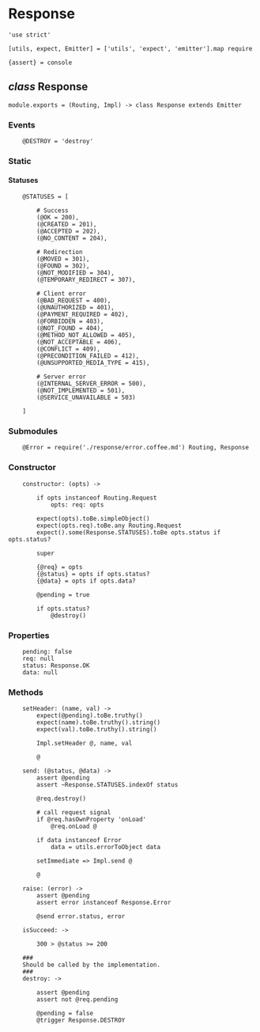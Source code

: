 Response
========

	'use strict'

	[utils, expect, Emitter] = ['utils', 'expect', 'emitter'].map require

	{assert} = console

*class* Response
----------------

	module.exports = (Routing, Impl) -> class Response extends Emitter

### Events

		@DESTROY = 'destroy'

### Static

#### Statuses

		@STATUSES = [

			# Success
			(@OK = 200),
			(@CREATED = 201),
			(@ACCEPTED = 202),
			(@NO_CONTENT = 204),

			# Redirection
			(@MOVED = 301),
			(@FOUND = 302),
			(@NOT_MODIFIED = 304),
			(@TEMPORARY_REDIRECT = 307),

			# Client error
			(@BAD_REQUEST = 400),
			(@UNAUTHORIZED = 401),
			(@PAYMENT_REQUIRED = 402),
			(@FORBIDDEN = 403),
			(@NOT_FOUND = 404),
			(@METHOD_NOT_ALLOWED = 405),
			(@NOT_ACCEPTABLE = 406),
			(@CONFLICT = 409),
			(@PRECONDITION_FAILED = 412),
			(@UNSUPPORTED_MEDIA_TYPE = 415),

			# Server error
			(@INTERNAL_SERVER_ERROR = 500),
			(@NOT_IMPLEMENTED = 501),
			(@SERVICE_UNAVAILABLE = 503)

		]

### Submodules

		@Error = require('./response/error.coffee.md') Routing, Response

### Constructor

		constructor: (opts) ->

			if opts instanceof Routing.Request
				opts: req: opts

			expect(opts).toBe.simpleObject()
			expect(opts.req).toBe.any Routing.Request
			expect().some(Response.STATUSES).toBe opts.status if opts.status?

			super

			{@req} = opts
			{@status} = opts if opts.status?
			{@data} = opts if opts.data?

			@pending = true

			if opts.status?
				@destroy()

### Properties

		pending: false
		req: null
		status: Response.OK
		data: null

### Methods

		setHeader: (name, val) ->
			expect(@pending).toBe.truthy()
			expect(name).toBe.truthy().string()
			expect(val).toBe.truthy().string()

			Impl.setHeader @, name, val

			@

		send: (@status, @data) ->
			assert @pending
			assert ~Response.STATUSES.indexOf status

			@req.destroy()

			# call request signal
			if @req.hasOwnProperty 'onLoad'
				@req.onLoad @

			if data instanceof Error
				data = utils.errorToObject data

			setImmediate => Impl.send @

			@

		raise: (error) ->
			assert @pending
			assert error instanceof Response.Error

			@send error.status, error

		isSucceed: ->

			300 > @status >= 200

		###
		Should be called by the implementation.
		###
		destroy: ->

			assert @pending
			assert not @req.pending

			@pending = false
			@trigger Response.DESTROY
